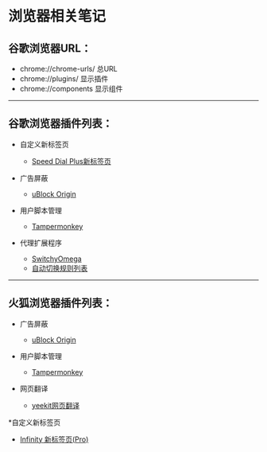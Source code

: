 # 浏览器相关笔记
## 谷歌浏览器URL：
* chrome://chrome-urls/		总URL
* chrome://plugins/		    显示插件
* chrome://components		显示组件

----
## 谷歌浏览器插件列表：

 * 自定义新标签页
   * [Speed Dial Plus新标签页](https://chrome.google.com/webstore/detail/speed-dial-plus/mhbbjenbkdnmekgcpknigidogpceneon)

 * 广告屏蔽
   * [uBlock Origin](https://chrome.google.com/webstore/detail/ublock-origin/cjpalhdlnbpafiamejdnhcphjbkeiagm)

 * 用户脚本管理
   * [Tampermonkey](https://chrome.google.com/webstore/detail/tampermonkey/dhdgffkkebhmkfjojejmpbldmpobfkfo)

 * 代理扩展程序
   * [SwitchyOmega](https://github.com/FelisCatus/SwitchyOmega)
   * [自动切换规则列表](https://raw.githubusercontent.com/gfwlist/gfwlist/master/gfwlist.txt)

----
## 火狐浏览器插件列表：
 * 广告屏蔽
   * [uBlock Origin](https://addons.mozilla.org/zh-CN/firefox/addon/ublock-origin/) 

 * 用户脚本管理
   * [Tampermonkey](https://addons.mozilla.org/zh-CN/firefox/addon/tampermonkey/)

 * 网页翻译
   * [yeekit网页翻译](https://addons.mozilla.org/zh-CN/firefox/addon/yeekit/)

 *自定义新标签页
   * [Infinity 新标签页(Pro)](https://addons.mozilla.org/zh-CN/firefox/addon/infinity-new-tab-pro-firefox/)